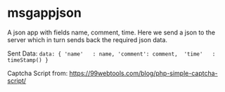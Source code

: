 # msgappjson

A json app with fields name, comment, time. Here we send a json to the server which in turn sends back the required json data.

Sent Data:
`data: {
				'name'   : name,
				'comment': comment, 
				'time'   : timeStamp()
		}`

Captcha Script from:
https://99webtools.com/blog/php-simple-captcha-script/



